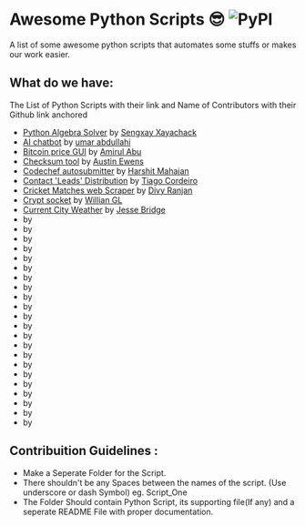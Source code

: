 # Awesome Python Scripts :sunglasses: <img alt="PyPI" src="https://warehouse-camo.cmh1.psfhosted.org/18509a25dde64f893bd96f21682bd6211c3d4e80/68747470733a2f2f696d672e736869656c64732e696f2f707970692f707976657273696f6e732f64796e61636f6e662e737667">
A list of some awesome python scripts that automates some stuffs or makes our work easier.


## What do we have:

The List of Python Scripts with their link and Name of Contributors with their Github link anchored

- [Python Algebra Solver](https://github.com/hastagAB/Awesome-Python-Scripts/tree/master/Algebra-Solver) by [Sengxay Xayachack](https://github.com/frankxayachack)
- [AI chatbot](https://github.com/hastagAB/Awesome-Python-Scripts/tree/master/Artificial-intelligence_bot) by [umar abdullahi](https://github.com/umarbrowser)
- [Bitcoin price GUI](https://github.com/hastagAB/Awesome-Python-Scripts/tree/master/Bitcoin-Price-GUI) by [Amirul Abu](https://github.com/amirulabu)
- [Checksum tool](https://github.com/hastagAB/Awesome-Python-Scripts/tree/master/Checksum) by [Austin Ewens](https://github.com/aewens)
- [Codechef autosubmitter](https://github.com/hastagAB/Awesome-Python-Scripts/tree/master/Codechef-Code-Submitter) by [Harshit Mahajan](https://github.com/hmahajan99)
- [Contact 'Leads' Distribution](https://github.com/hastagAB/Awesome-Python-Scripts/tree/master/Contact-Distribution) by [Tiago Cordeiro](https://github.com/tiagocordeiro)
- [Cricket Matches web Scraper](https://github.com/hastagAB/Awesome-Python-Scripts/tree/master/CricBuzz_Score_Update) by [Divy Ranjan](https://github.com/divyranjan17)
- [Crypt socket](https://github.com/hastagAB/Awesome-Python-Scripts/tree/master/Crypt_Socket) by [Willian GL](https://github.com/williangl)
- [Current City Weather](https://github.com/hastagAB/Awesome-Python-Scripts/tree/master/Current_City_Weather) by [Jesse Bridge](https://github.com/jessebridge)
- []() by [](https://github.com/amirulabu)
- []() by [](https://github.com/amirulabu)
- []() by [](https://github.com/amirulabu)
- []() by [](https://github.com/amirulabu)
- []() by [](https://github.com/amirulabu)
- []() by [](https://github.com/amirulabu)
- []() by [](https://github.com/amirulabu)
- []() by [](https://github.com/amirulabu)
- []() by [](https://github.com/amirulabu)
- []() by [](https://github.com/amirulabu)
- []() by [](https://github.com/amirulabu)
- []() by [](https://github.com/amirulabu)
- []() by [](https://github.com/amirulabu)
- []() by [](https://github.com/amirulabu)
- []() by [](https://github.com/amirulabu)
- []() by [](https://github.com/amirulabu)
- []() by [](https://github.com/amirulabu)
- []() by [](https://github.com/amirulabu)
- []() by [](https://github.com/amirulabu)
- []() by [](https://github.com/amirulabu)
- []() by [](https://github.com/amirulabu)
- []() by [](https://github.com/amirulabu)

## Contribuition Guidelines :
- Make a Seperate Folder for the Script.
- There shouldn't be any Spaces between the names of the script. (Use underscore or dash Symbol) eg. Script_One
- The Folder Should contain Python Script, its supporting file(If any) and a seperate README File with proper documentation.
